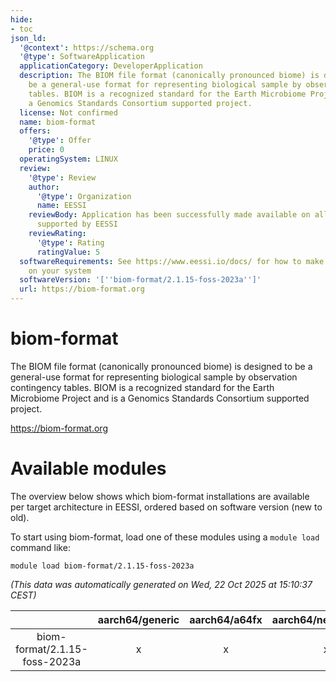 ```yaml
---
hide:
- toc
json_ld:
  '@context': https://schema.org
  '@type': SoftwareApplication
  applicationCategory: DeveloperApplication
  description: The BIOM file format (canonically pronounced biome) is designed to
    be a general-use format for representing biological sample by observation contingency
    tables. BIOM is a recognized standard for the Earth Microbiome Project and is
    a Genomics Standards Consortium supported project.
  license: Not confirmed
  name: biom-format
  offers:
    '@type': Offer
    price: 0
  operatingSystem: LINUX
  review:
    '@type': Review
    author:
      '@type': Organization
      name: EESSI
    reviewBody: Application has been successfully made available on all architectures
      supported by EESSI
    reviewRating:
      '@type': Rating
      ratingValue: 5
  softwareRequirements: See https://www.eessi.io/docs/ for how to make EESSI available
    on your system
  softwareVersion: '[''biom-format/2.1.15-foss-2023a'']'
  url: https://biom-format.org
---
```


biom-format
===========


The BIOM file format (canonically pronounced biome) is designed to be a general-use format for representing biological sample by observation contingency tables. BIOM is a recognized standard for the Earth Microbiome Project and is a Genomics Standards Consortium supported project.

https://biom-format.org
# Available modules


The overview below shows which biom-format installations are available per target architecture in EESSI, ordered based on software version (new to old).

To start using biom-format, load one of these modules using a `module load` command like:

```shell
module load biom-format/2.1.15-foss-2023a
```

*(This data was automatically generated on Wed, 22 Oct 2025 at 15:10:37 CEST)*

| |aarch64/generic|aarch64/a64fx|aarch64/neoverse_n1|aarch64/neoverse_v1|aarch64/nvidia/grace|x86_64/generic|x86_64/amd/zen2|x86_64/amd/zen3|x86_64/amd/zen4|x86_64/intel/cascadelake|x86_64/intel/haswell|x86_64/intel/icelake|x86_64/intel/sapphirerapids|x86_64/intel/skylake_avx512|
| :---: | :---: | :---: | :---: | :---: | :---: | :---: | :---: | :---: | :---: | :---: | :---: | :---: | :---: | :---: |
|biom-format/2.1.15-foss-2023a|x|x|x|x|x|x|x|x|x|x|x|x|x|x|
